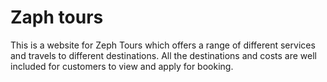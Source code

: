 # Zaph tours

This is a website for Zeph Tours which offers a range of different services and travels to different destinations. All the destinations and costs are well included for customers to view and apply for booking.
